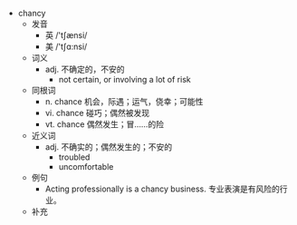 - chancy
  - 发音
    - 英 /'tʃænsi/
    - 美 /'tʃɑ:nsi/
  - 词义
    - adj. 不确定的，不安的
      - not certain, or involving a lot of risk
  - 同根词
    - n. chance 机会，际遇；运气，侥幸；可能性
    - vi. chance 碰巧；偶然被发现
    - vt. chance 偶然发生；冒……的险
  - 近义词
    - adj. 不确实的；偶然发生的；不安的
      - troubled
      - uncomfortable
  - 例句
    - Acting professionally is a chancy business. 专业表演是有风险的行业。
  - 补充